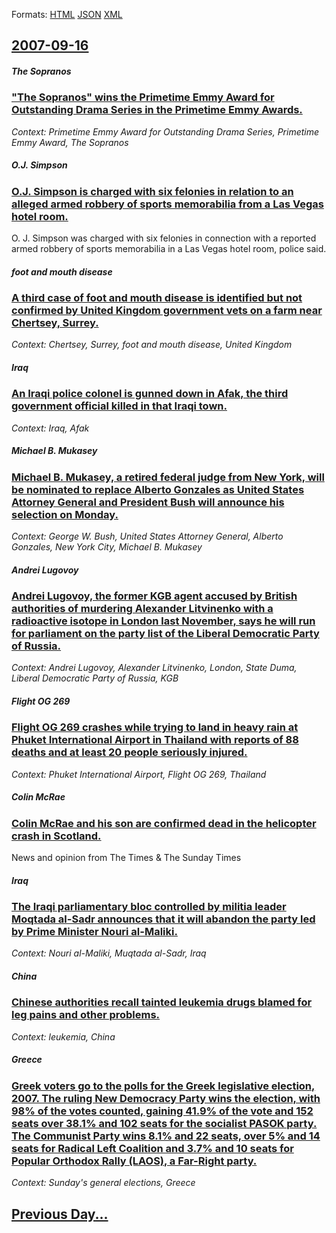 
Formats: [HTML](2007/09/16/index.html)  [JSON](2007/09/16/index.json)  [XML](2007/09/16/index.xml)  

## [2007-09-16](/news/2007/09/16/index.md)

##### The Sopranos
### [ "The Sopranos" wins the Primetime Emmy Award for Outstanding Drama Series in the Primetime Emmy Awards. ](/news/2007/09/16/the-sopranos-wins-the-primetime-emmy-award-for-outstanding-drama-series-in-the-primetime-emmy-awards.md)
_Context: Primetime Emmy Award for Outstanding Drama Series, Primetime Emmy Award, The Sopranos_

##### O.J. Simpson
### [ O.J. Simpson is charged with six felonies in relation to an alleged armed robbery of sports memorabilia from a Las Vegas hotel room. ](/news/2007/09/16/o-j-simpson-is-charged-with-six-felonies-in-relation-to-an-alleged-armed-robbery-of-sports-memorabilia-from-a-las-vegas-hotel-room.md)
O. J. Simpson was charged with six felonies in connection with a reported armed robbery of sports memorabilia in a Las Vegas hotel room, police said.

##### foot and mouth disease
### [ A third case of foot and mouth disease is identified but not confirmed by United Kingdom government vets on a farm near Chertsey, Surrey. ](/news/2007/09/16/a-third-case-of-foot-and-mouth-disease-is-identified-but-not-confirmed-by-united-kingdom-government-vets-on-a-farm-near-chertsey-surrey.md)
_Context: Chertsey, Surrey, foot and mouth disease, United Kingdom_

##### Iraq
### [ An Iraqi police colonel is gunned down in Afak, the third government official killed in that Iraqi town. ](/news/2007/09/16/an-iraqi-police-colonel-is-gunned-down-in-afak-the-third-government-official-killed-in-that-iraqi-town.md)
_Context: Iraq, Afak_

##### Michael B. Mukasey
### [ Michael B. Mukasey, a retired federal judge from New York, will be nominated to replace Alberto Gonzales as United States Attorney General and President Bush will announce his selection on Monday. ](/news/2007/09/16/michael-b-mukasey-a-retired-federal-judge-from-new-york-will-be-nominated-to-replace-alberto-gonzales-as-united-states-attorney-general.md)
_Context: George W. Bush, United States Attorney General, Alberto Gonzales, New York City, Michael B. Mukasey_

##### Andrei Lugovoy
### [ Andrei Lugovoy, the former KGB agent accused by British authorities of murdering Alexander Litvinenko with a radioactive isotope in London last November, says he will run for parliament on the party list of the Liberal Democratic Party of Russia. ](/news/2007/09/16/andrei-lugovoy-the-former-kgb-agent-accused-by-british-authorities-of-murdering-alexander-litvinenko-with-a-radioactive-isotope-in-london.md)
_Context: Andrei Lugovoy, Alexander Litvinenko, London, State Duma, Liberal Democratic Party of Russia, KGB_

##### Flight OG 269
### [ Flight OG 269 crashes while trying to land in heavy rain at Phuket International Airport in Thailand with reports of 88 deaths and at least 20 people seriously injured. ](/news/2007/09/16/flight-og-269-crashes-while-trying-to-land-in-heavy-rain-at-phuket-international-airport-in-thailand-with-reports-of-88-deaths-and-at-least.md)
_Context: Phuket International Airport, Flight OG 269, Thailand_

##### Colin McRae
### [ Colin McRae and his son are confirmed dead in the helicopter crash in Scotland. ](/news/2007/09/16/colin-mcrae-and-his-son-are-confirmed-dead-in-the-helicopter-crash-in-scotland.md)
News and opinion from The Times &amp; The Sunday Times

##### Iraq
### [ The Iraqi parliamentary bloc controlled by militia leader Moqtada al-Sadr announces that it will abandon the party led by Prime Minister Nouri al-Maliki. ](/news/2007/09/16/the-iraqi-parliamentary-bloc-controlled-by-militia-leader-moqtada-al-sadr-announces-that-it-will-abandon-the-party-led-by-prime-minister-no.md)
_Context: Nouri al-Maliki, Muqtada al-Sadr, Iraq_

##### China
### [ Chinese authorities recall tainted leukemia drugs blamed for leg pains and other problems. ](/news/2007/09/16/chinese-authorities-recall-tainted-leukemia-drugs-blamed-for-leg-pains-and-other-problems.md)
_Context: leukemia, China_

##### Greece
### [ Greek voters go to the polls for the Greek legislative election, 2007. The ruling New Democracy Party wins the election, with 98% of the votes counted, gaining 41.9% of the vote and 152 seats over 38.1% and 102 seats for the socialist PASOK party. The Communist Party wins 8.1% and 22 seats, over 5% and 14 seats for Radical Left Coalition and 3.7% and 10 seats for Popular Orthodox Rally (LAOS), a Far-Right party. ](/news/2007/09/16/greek-voters-go-to-the-polls-for-the-greek-legislative-election-2007-the-ruling-new-democracy-party-wins-the-election-with-98-of-the-vo.md)
_Context: Sunday's general elections, Greece_

## [Previous Day...](/news/2007/09/15/index.md)

